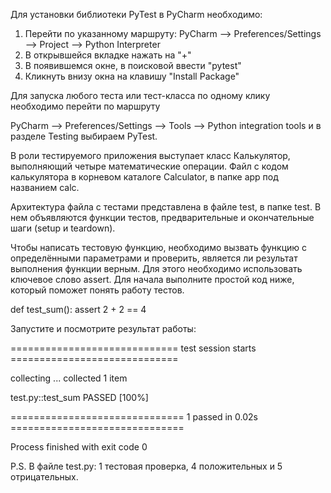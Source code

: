 Для установки библиотеки PyTest в PyCharm необходимо:

1. Перейти по указанному маршруту: PyCharm —> Preferences/Settings —> Project —> Python Interpreter
2. В открывшейся вкладке нажать на "+"
3. В появившемся окне, в поисковой ввести "pytest"
4. Кликнуть внизу окна на клавишу "Install Package"

Для запуска любого теста или тест-класса по одному клику необходимо перейти по маршруту

PyCharm —> Preferences/Settings —> Tools —> Python integration tools и в разделе Testing выбираем PyTest.

В роли тестируемого приложения выступает класс Калькулятор, выполняющий четыре математические операции.
Файл с кодом калькулятора в корневом каталоге Calculator, в папке app под названием calc.

Архитектура файла с тестами представлена в файле test, в папке test.
В нем объявляются функции тестов, предварительные и окончательные шаги (setup и teardown).

Чтобы написать тестовую функцию, необходимо вызвать функцию с определёнными параметрами и проверить, 
является ли результат выполнения функции верным. Для этого необходимо использовать ключевое слово assert.
Для начала выполните простой код ниже, который поможет понять работу тестов.

def test_sum():
    assert 2 + 2 == 4

Запустите и посмотрите результат работы:

============================= test session starts =============================

collecting ... collected 1 item

test.py::test_sum PASSED                                                 [100%]

============================== 1 passed in 0.02s ==============================

Process finished with exit code 0

P.S. В файле test.py: 1 тестовая проверка, 4 положительных и 5 отрицательных.
